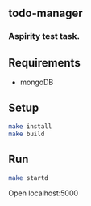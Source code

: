 ## todo-manager
### Aspirity test task.

## Requirements  

* mongoDB  

## Setup  

```sh
make install
make build
```

## Run

```sh
make startd
```

Open localhost:5000
